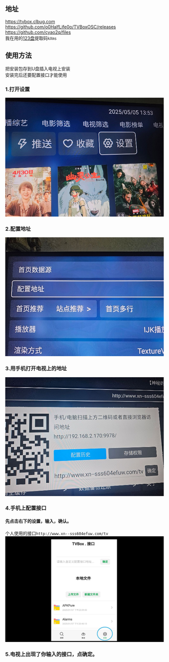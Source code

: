## 地址
<https://tvbox.clbug.com>  
<https://github.com/o0HalfLife0o/TVBoxOSC/releases>  
<https://github.com/cyao2q/files>  
我在用的[123盘](https://www.123684.com/s/4wHDVv-78Bq3?提取码:kXms)提取码`kXms`

## 使用方法  
把安装包存到U盘插入电视上安装  
安装完后还要配置接口才能使用  
### 1.打开设置  
![](1.jpg)  
### 2.配置地址  
![](2.jpg)  
### 3.用手机打开电视上的地址  
![](3.jpg)  
### 4.手机上配置接口  
#### 先点击右下的设置，输入，确认。  
个人使用的接口`http://www.xn--sss604efuw.com/tv`  
![](4.jpg)  
### 5.电视上出现了你输入的接口，点确定。
